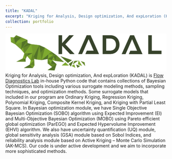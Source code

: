 ```yaml
---
title: "KADAL"
excerpt: "Kriging for Analysis, Design optimization, And expLoration (KADAL) is a Python code that contains collections of Bayesian Optimization tools including various surrogate modeling methods, sampling techniques, optimization methods, and uncertainty analyses tools including uncertainty quantification, sensitivity analysis, and reliability analysis<br/><img width='500' src='/images/kadal.jpg'>"
collection: portfolio
---
```


<img width="700" src='/images/kadal.jpg'><br/> 
Kriging for Analysis, Design optimization, And expLoration (KADAL) is [Flow Diagnostics Lab](https://flowdiagnostics.ftmd.itb.ac.id/) in-house Python code that contains collections of Bayesian Optimization tools including various surrogate modeling methods, sampling techniques, and optimization methods. Some surrogate models that included in our program are Ordinary Kriging, Regression Kriging, Polynomial Kriging, Composite Kernel Kriging, and Kriging with Partial Least Square. In Bayesian optimization module, we have Single Objective Bayesian Optimization (SOBO) algorithm using Expected Improvement (EI) and Multi-Objective Bayesian Optimization (MOBO) using Pareto efficient global optimization (ParEGO) and Expected Hypervolume Improvement (EHVI) algorithm. We also have uncertainty quantification (UQ) module, global sensitivity analysis (GSA) module based on Sobol Indices, and reliability analysis module based on Active Kriging – Monte Carlo Simulation (AK-MCS). Our code is under active development and we aim to incorporate more sophisticated methods. <br/> 
